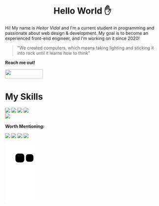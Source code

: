 <h1 align="center"> Hello World ✋ </h1>

Hi! My name is *Heitor Vidal* and I'm a current student in programming and passionate about web design & development.  My goal is to become an experienced front-end engineer, and I'm working on it since 2020!

> "We created computers, which means taking lighting and sticking it into rock until it learns how to think"

**Reach me out!**

[<img src="https://img.shields.io/badge/LinkedIn-0077B5?style=for-the-badge&logo=linkedin&logoColor=white" width="123px" height="30px" />](https://www.linkedin.com/in/heitor-vidal-correia-1507331b1/)



# My Skills

<img src="https://img.shields.io/badge/HTML5-E34F26?style=for-the-badge&logo=html5&logoColor=white" /> <img src="https://img.shields.io/badge/CSS3-1572B6?style=for-the-badge&logo=css3&logoColor=white" /> <img src="https://img.shields.io/badge/JavaScript-F7DF1E?style=for-the-badge&logo=javascript&logoColor=black" /> <img src="https://img.shields.io/badge/React-20232A?style=for-the-badge&logo=react&logoColor=61DAFB" /><br>
<img src="https://img.shields.io/badge/GitHub-100000?style=for-the-badge&logo=github&logoColor=white"/>

**Worth Mentioning:**

<img src="https://img.shields.io/badge/Microsoft_Excel-217346?style=for-the-badge&logo=microsoft-excel&logoColor=white" /> <img src="https://img.shields.io/badge/Microsoft_PowerPoint-B7472A?style=for-the-badge&logo=microsoft-powerpoint&logoColor=white" /> <img src="https://img.shields.io/badge/Microsoft_Word-2B579A?style=for-the-badge&logo=microsoft-word&logoColor=white" /> <img src="https://img.shields.io/badge/Figma-F24E1E?style=for-the-badge&logo=figma&logoColor=white" />

<div>
 
 ![Snake animation](https://github.com/rafaballerini/rafaballerini/blob/output/github-contribution-grid-snake.svg)

</div>

```

